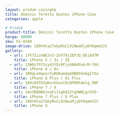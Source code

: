 ```yaml
---
layout: produk-casinghp
title: Dominic Toretto Quotes iPhone Case
categories: apple

# Produk
product-title: Dominic Toretto Quotes iPhone Case
harga: 90000
sku: hn-0340
image-drive: 189tHta27ebyMuCL9iNwaRjyDY0qmm32t
gallery:
  - url: 1fV7IzznNEJn3-ZnFf9jIEPJQ_DEi8dfM
    title: iPhone 5 / 5s / SE
  - url: 13W0z7FC5cy41YEz0FjuhNAdXnkrM-fdd
    title: iPhone 6 / 6s
  - url: 1R0qLo9qeorXuRUKwm4gG0BBtKe6gI7Oa
    title: iPhone 6 Plus / 6s Plus
  - url: 1KHs94TUZwKox5GunCOzQP0Rh4mlg_9NF
    title: iPhone 7 / 8
  - url: 1mn3RB9BkznqFi11gkA22tgOWWjgr5hO-
    title: iPhone 7 Plus / 8 Plus
  - url: 189tHta27ebyMuCL9iNwaRjyDY0qmm32t
    title: iPhone X
---
```

